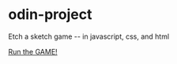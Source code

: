 # odin-project

Etch a sketch game
-- in javascript, css, and html


[Run the GAME!](https://Candice-Cao-0510.github.io/tree/main/odin-projects/etch-a-sketch)
